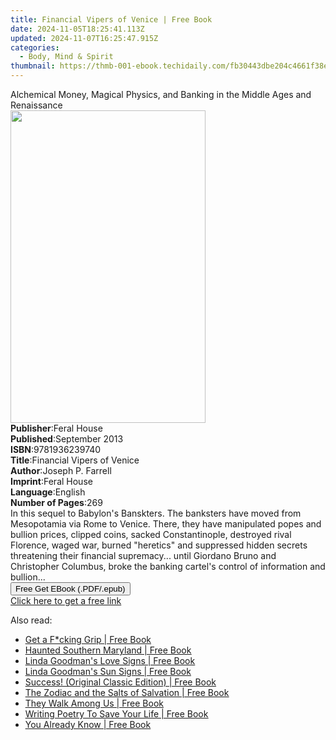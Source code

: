 ```yaml
---
title: Financial Vipers of Venice | Free Book
date: 2024-11-05T18:25:41.113Z
updated: 2024-11-07T16:25:47.915Z
categories:
  - Body, Mind & Spirit
thumbnail: https://thmb-001-ebook.techidaily.com/fb30443dbe204c4661f38e20b090bf70277606d3f7799e20c490b0b531163059.jpg
---
```

<main id="book-container">
  <div class="flex flex-col">
    <div class="book-brief flex-1 py-6 px-4 sm:p-6 md:py-10 md:px-8">
      <!-- brief-->
      <div class="book-brief-main">
        Alchemical Money, Magical Physics, and Banking in the Middle Ages and
        Renaissance
      </div>
    </div>
    <div
      class="book-meta-info flex-1 grid gap-4 col-start-1 col-end-3 row-start-1 sm:mb-6 sm:grid-cols-4 lg:gap-6 lg:col-start-2 lg:row-end-6 lg:row-span-6 lg:mb-0"
    >
      <div
        class="book-meta-info-left place-content-center mt-4 p-4 text-sm leading-6 col-start-2 col-span-2 dark:text-slate-400"
      >
        <img
          class="w-full h-500 object-cover rounded-lg sm:h-255 sm:col-span-2 lg:col-span-full"
          src="https://img-001-ebook.techidaily.com/6705b0c72e0a57d08bb0343d01d0f6ff1d982cb3d0ab6856d41f2f561e5162a0.jpg"
          alt=""
          width="312"
          height="500"
        />
      </div>
      <div
        class="book-meta-info-right mt-2 col-start-1 row-start-2 col-span-3 self-center"
      >
        <!-- meta data  -->
        <div class="flex flex-col px-4 md:px-8">
          <div class="flex-1">
            <strong>Publisher</strong>:<span class="px-2">Feral House</span>
          </div>
          <div class="flex-1">
            <strong>Published</strong>:<span class="px-2">September 2013</span>
          </div>
          <div class="flex-1">
            <strong>ISBN</strong>:<span class="px-2">9781936239740</span>
          </div>
          <div class="flex-1">
            <strong>Title</strong>:<span class="px-2"
              >Financial Vipers of Venice</span
            >
          </div>
          <div class="flex-1">
            <strong>Author</strong>:<span class="px-2">Joseph P. Farrell</span>
          </div>
          <div class="flex-1">
            <strong>Imprint</strong>:<span class="px-2">Feral House</span>
          </div>
          <div class="flex-1">
            <strong>Language</strong>:<span class="px-2">English</span>
          </div>
          <div class="flex-1">
            <strong>Number of Pages</strong>:<span class="px-2">269</span>
          </div>
        </div>
      </div>
    </div>
    <div class="book-description flex-1 py-6 px-4 sm:p-6 md:py-10 md:px-8">
      <div class="book-description-main">
        <div accordion-content="" id="description">
          In this sequel to Babylon's Banskters. The banksters have moved from
          Mesopotamia via Rome to Venice. There, they have manipulated popes and
          bullion prices, clipped coins, sacked Constantinople, destroyed rival
          Florence, waged war, burned "heretics" and suppressed hidden secrets
          threatening their financial supremacy... until Giordano Bruno and
          Christopher Columbus, broke the banking cartel's control of
          information and bullion...
        </div>
      </div>
    </div>
    <div class="book-excerpts flex-1 py-6 px-4 sm:p-6 md:py-10 md:px-8"></div>
    <div
      class="book-about-author flex-1 py-6 px-4 sm:p-6 md:py-10 md:px-8"
    ></div>
    <div class="book-free-get flex-1 py-6 px-4 sm:p-6 md:py-10 md:px-8">
      <button
        id="btn-free-get"
        class="bg-blue-500 hover:bg-blue-700 text-white font-bold py-2 px-4 rounded"
      >
        Free Get EBook (.PDF/.epub)
      </button>
      <div id="countdown-display" class="px-2 text-lg mt-2"></div>
      <a
        id="free-link"
        class="hidden bg-blue-500 hover:bg-blue-700 text-white font-bold py-2 px-4 rounded"
        href="https://www.ebooks.com/en-us/book/96362043/financial-vipers-of-venice/joseph-p-farrell/"
        target="_blank"
        >Click here to get a free link</a
      >
    </div>
    <script>
      let countdownTime = 0;
      let countdownInterval = null;
      document
        .getElementById('btn-free-get')
        .addEventListener('click', startCountdown);
      function startCountdown() {
        countdownTime = new Date().getTime() + 60000 * 3;
        countdownInterval = setInterval(updateCountdown, 1000);
        document.getElementById('btn-free-get').disabled = true;
        document
          .getElementById('btn-free-get')
          .classList.add('bg-gray-500', 'cursor-not-allowed');
      }
      function updateCountdown() {
        let currentTime = new Date().getTime();
        let timeLeft = countdownTime - currentTime;
        let secondsLeft = Math.floor(timeLeft / 1000);
        document.getElementById('countdown-display').innerHTML =
          `Remaining time: ${secondsLeft} seconds.`;
        if (secondsLeft <= 0) {
          clearInterval(countdownInterval);
          document.getElementById('btn-free-get').classList.add('hidden');
          document.getElementById('free-link').classList.remove('hidden');
          document.getElementById('countdown-display').innerHTML = '';
        }
      }
    </script>
  </div>
</main>

<ins class="adsbygoogle"
      style="display:block"
      data-ad-client="ca-pub-7571918770474297"
      data-ad-slot="8358498916"
      data-ad-format="auto"
      data-full-width-responsive="true"></ins>
    

<span class="atpl-alsoreadstyle">Also read:</span>
<div><ul>
<li><a href="https://novels-ebooks.techidaily.com/209778071-9781843584667-get-a-fcking-grip/"><u>Get a F*cking Grip | Free Book</u></a></li>
<li><a href="https://novels-ebooks.techidaily.com/209779130-9781439667897-haunted-southern-maryland/"><u>Haunted Southern Maryland | Free Book</u></a></li>
<li><a href="https://novels-ebooks.techidaily.com/209778719-9780795316487-linda-goodmans-love-signs/"><u>Linda Goodman's Love Signs | Free Book</u></a></li>
<li><a href="https://novels-ebooks.techidaily.com/209778776-9780795316098-linda-goodmans-sun-signs/"><u>Linda Goodman's Sun Signs | Free Book</u></a></li>
<li><a href="https://novels-ebooks.techidaily.com/209776661-9781722523657-success-original-classic-edition/"><u>Success! (Original Classic Edition) | Free Book</u></a></li>
<li><a href="https://novels-ebooks.techidaily.com/209776658-9781420963083-the-zodiac-and-the-salts-of-salvation/"><u>The Zodiac and the Salts of Salvation | Free Book</u></a></li>
<li><a href="https://novels-ebooks.techidaily.com/209778541-9781843586319-they-walk-among-us/"><u>They Walk Among Us | Free Book</u></a></li>
<li><a href="https://novels-ebooks.techidaily.com/209777524-9781550717488-writing-poetry-to-save-your-life/"><u>Writing Poetry To Save Your Life | Free Book</u></a></li>
<li><a href="https://novels-ebooks.techidaily.com/209776805-9781760872243-you-already-know/"><u>You Already Know | Free Book</u></a></li>
</ul></div>

